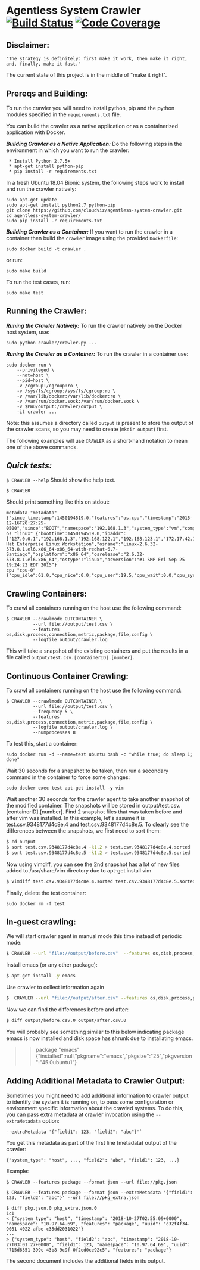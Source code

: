 Agentless System Crawler 
[![Build Status](https://travis-ci.org/cloudviz/agentless-system-crawler.svg?branch=master)](https://travis-ci.org/cloudviz/agentless-system-crawler)
[![Code Coverage](https://codecov.io/gh/cloudviz/agentless-system-crawler/branch/master/graph/badge.svg)](https://codecov.io/gh/cloudviz/agentless-system-crawler)
========================

**Disclaimer:**
---------------

```
"The strategy is definitely: first make it work, then make it right, and, finally, make it fast."
```
The current state of this project is in the middle of "make it right".

**Prereqs and Building:**
-----------
To run the crawler you will need to install python, pip and the python modules specified in the `requirements.txt` file.  

You can build the crawler as a native application or as a containerized application with Docker.

***Building Crawler as a Native Application:*** 
Do the following steps in the environment
in which you want to run the crawler:

```
 * Install Python 2.7.5+
 * apt-get install python-pip
 * pip install -r requirements.txt
```

In a fresh Ubuntu 18.04 Bionic system, the following steps work to install and run the crawler natively:

```
sudo apt-get update
sudo apt-get install python2.7 python-pip
git clone https://github.com/cloudviz/agentless-system-crawler.git
cd agentless-system-crawler/
sudo pip install -r requirements.txt
```

***Building Crawler as a Container:*** 
If you want to run the crawler in a container then build the `crawler` image
using the provided `Dockerfile`:

`sudo docker build -t crawler .`

or run:

`sudo make build`

To run the test cases, run:

`sudo make test`

**Running the Crawler:**
------------------------

***Runing the Crawler Natively:***
To run the crawler natively on the Docker host system, use:
```
sudo python crawler/crawler.py ...
```

***Runing the Crawler as a Container:***
To run the crawler in a container use:
```
sudo docker run \
    --privileged \
    --net=host \
    --pid=host \
    -v /cgroup:/cgroup:ro \
    -v /sys/fs/cgroup:/sys/fs/cgroup:ro \
    -v /var/lib/docker:/var/lib/docker:ro \
    -v /var/run/docker.sock:/var/run/docker.sock \
    -v $PWD/output:/crawler/output \
    -it crawler ...
```

Note: this assumes a directory called `output` is present to store the output
of the crawler scans, so you may need to create (`mkdir output`) first.

The following examples will use `CRAWLER` as a short-hand notation to mean
one of the above commands.

***Quick tests:***
-----------------

`$ CRAWLER --help`
Should show the help text.

`$ CRAWLER`

Should print something like this on stdout:

```
metadata "metadata" {"since_timestamp":1450194519.0,"features":"os,cpu","timestamp":"2015-12-16T20:27:25-0500","since":"BOOT","namespace":"192.168.1.3","system_type":"vm","compress":false}
os "linux" {"boottime":1450194519.0,"ipaddr":["127.0.0.1","192.168.1.3","192.168.122.1","192.168.123.1","172.17.42.1","9.80.80.71"],"osdistro":"Red Hat Enterprise Linux Workstation","osname":"Linux-2.6.32-573.8.1.el6.x86_64-x86_64-with-redhat-6.7-Santiago","osplatform":"x86_64","osrelease":"2.6.32-573.8.1.el6.x86_64","ostype":"linux","osversion":"#1 SMP Fri Sep 25 19:24:22 EDT 2015"}
cpu "cpu-0" {"cpu_idle":61.0,"cpu_nice":0.0,"cpu_user":19.5,"cpu_wait":0.0,"cpu_system":19.5,"cpu_interrupt":0.0,"cpu_steal":0.0,"cpu_used":39}
```

**Crawling Containers:**
-------------------------------
To crawl all containers running on the host use the following command:
```
$ CRAWLER --crawlmode OUTCONTAINER \
          --url file://output/test.csv \
          --features os,disk,process,connection,metric,package,file,config \
          --logfile output/crawler.log
```

This will take a snapshot of the existing containers and put the results in
a file called `output/test.csv.[containerID].[number]`.

**Continuous Container Crawling:**
-----------------------------------------
To crawl all containers running on the host use the following command:
```
$ CRAWLER --crawlmode OUTCONTAINER \
          --url file://output/test.csv \
          --frequency 5 \
          --features os,disk,process,connection,metric,package,file,config \
          --logfile output/crawler.log \
          --numprocesses 8
```

To test this, start a container:
```
sudo docker run -d --name=test ubuntu bash -c "while true; do sleep 1; done"
```

Wait 30 seconds for a snapshot to be taken, then run a secondary command in
the container to force some changes:
```
sudo docker exec test apt-get install -y vim
```

Wait another 30 seconds for the crawler agent to take another snapshot of the
modified container. The snapshots will be stored in
output/test.csv.[containerID].[number]. Find 2 snapshot files that was taken
before and after vim was installed. In this example, let's assume it is
test.csv.9348177d4c8e.4 and test.csv.9348177d4c8e.5. To clearly see
the differences between the snapshots, we first need to sort them:

```bash
$ cd output
$ sort test.csv.9348177d4c8e.4 -k1,2 > test.csv.9348177d4c8e.4.sorted
$ sort test.csv.9348177d4c8e.5 -k1,2 > test.csv.9348177d4c8e.5.sorted
```

Now using vimdiff, you can see the 2nd snapshot has a lot of new files added to
/usr/share/vim directory due to apt-get install vim

```bash
$ vimdiff test.csv.9348177d4c8e.4.sorted test.csv.9348177d4c8e.5.sorted
```

Finally, delete the test container:
```
sudo docker rm -f test
```

**In-guest crawling:**
----------------------
We will start crawler agent in manual mode this time instead of periodic mode:

```bash
$ CRAWLER --url "file://output/before.csv"  --features os,disk,process,package
```

Install emacs (or any other package):

```bash
$ apt-get install -y emacs
```

Use crawler to collect information again

```bash
$  CRAWLER --url "file://output/after.csv" --features os,disk,process,package
```

Now we can find the differences before and after:

```bash
$ diff output/before.csv.0 output/after.csv.0
```

You will probably see something similar to this below indicating package
emacs is now installed and disk space has shrunk due to installating emacs.

> > package       "emacs"
> > {"installed":null,"pkgname":"emacs","pkgsize":"25","pkgversion":"45.0ubuntu1"}

**Adding Additional Metadata to Crawler Output:**
------------------------------------------------
Sometimes you might need to add additional information to crawler output to identify the system it is running on, to pass some configuration or environment specific information about the crawled systems.
To do this, you can pass extra metadata at crawler invocation using the `--extraMetadata` option:

```
--extraMetadata '{"field1": 123, "field2": "abc"}'`
```

You get this metadata as part of the first line (metadata) output of the crawler:

```
{"system_type": "host", ..., "field2": "abc", "field1": 123, ...}
```

Example:

```
$ CRAWLER --features package --format json --url file://pkg.json

$ CRAWLER --features package --format json --extraMetadata '{"field1": 123, "field2": "abc"}' --url file://pkg_extra.json
```

```
$ diff pkg.json.0 pkg_extra.json.0
1c1
< {"system_type": "host", "timestamp": "2018-10-27T02:55:09+0000", "namespace": "10.97.64.69", "features": "package", "uuid": "c32f4f34-9081-4022-afbe-c35dd2031022"}
---
> {"system_type": "host", "field2": "abc", "timestamp": "2018-10-27T03:01:27+0000", "field1": 123, "namespace": "10.97.64.69", "uuid": "715d6351-399c-43b8-9c9f-0f2ed0ce92c5", "features": "package"}
```

The second document includes the additional fields in its output.

